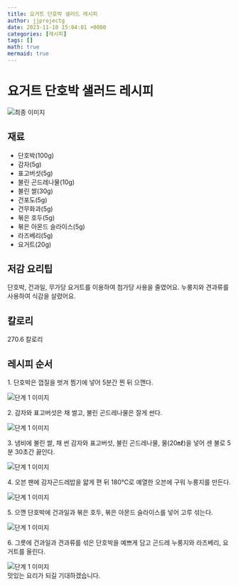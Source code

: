 ```yaml
---
title: 요거트 단호박 샐러드 레시피
author: jjprojectg
date: 2023-11-10 15:04:01 +0000
categories: [레시피]
tags: []
math: true
mermaid: true
---
```

<meta name="og:type" content="website"/>
<meta charset="UTF-8"/>
<div class="header">
  <h1>요거트 단호박 샐러드 레시피</h1>
</div>

<div class="container my-4">
  <div class="row">
    <div class="col-12 col-md-6">
      <div class="recipe-image">
        <img src="http://www.foodsafetykorea.go.kr/uploadimg/20221208/20221208044231_1670485351624.jpg" class="step-image" alt="최종 이미지"/>
      </div>
    </div>
    <div class="col-12 col-md-6">
      <div class="ingredients">
        <h2>재료</h2>
        <ul class="card">
          <li> 단호박(100g) </li>
          <li>  감자(5g) </li>
          <li>  표고버섯(5g) </li>
          <li>  불린 곤드레나물(10g) </li>
          <li>  불린 쌀(30g) </li>
          <li>  건포도(5g) </li>
          <li>  건무화과(5g) </li>
          <li>  볶은 호두(5g) </li>
          <li>  볶은 아몬드 슬라이스(5g) </li>
          <li>  라즈베리(5g) </li>
          <li>  요거트(20g) </li>
</ul>
      </div>
    </div>
    <div class="col-12 col-md-6">
      <div class="ingredients">
        <h2>저감 요리팁</h2>
        <div class="card"> 
          <p>
            단호박, 건과일, 무가당 요거트를 이용하여 첨가당 사용을 줄였어요.
누룽지와 견과류를 사용하여 식감을 살렸어요.
          </p>
        </div>
      </div>
      <div class="ingredients">
        <h2>칼로리</h2>
        <div class="card"> 
          <p>
            270.6 칼로리
          </p>
        </div>
      </div>
    </div>
  </div>

  <h2 class="my-4">레시피 순서</h2>
  <div class="card recipe-card">
    <div class="card-body recipe-step">
      <p class="card-text step-description">1. 단호박은 껍질을 벗겨 찜기에 넣어 5분간 찐 뒤 으깬다.</p>
      <img src="http://www.foodsafetykorea.go.kr/uploadimg/20210310/20210310040336_1615359816756.jpg" alt="단계 1 이미지" class="step-image"/>
    </div>
  </div>
  <div class="card recipe-card">
    <div class="card-body recipe-step">
      <p class="card-text step-description">2. 감자와 표고버섯은 채 썰고, 불린 곤드레나물은 잘게 썬다.</p>
      <img src="http://www.foodsafetykorea.go.kr/uploadimg/20210310/20210310040402_1615359842211.jpg" alt="단계 1 이미지" class="step-image"/>
    </div>
  </div>
  <div class="card recipe-card">
    <div class="card-body recipe-step">
      <p class="card-text step-description">3. 냄비에 불린 쌀, 채 썬 감자와 표고버섯, 불린 곤드레나물, 물(20㎖)을 넣어 센 불로 5분 30초간 끓인다.</p>
      <img src="http://www.foodsafetykorea.go.kr/uploadimg/20210310/20210310040415_1615359855517.jpg" alt="단계 1 이미지" class="step-image"/>
    </div>
  </div>
  <div class="card recipe-card">
    <div class="card-body recipe-step">
      <p class="card-text step-description">4. 오븐 팬에 감자곤드레밥을 얇게 편 뒤 180℃로 예열한 오븐에 구워 누룽지를 만든다.</p>
      <img src="http://www.foodsafetykorea.go.kr/uploadimg/20210310/20210310040434_1615359874168.jpg" alt="단계 1 이미지" class="step-image"/>
    </div>
  </div>
  <div class="card recipe-card">
    <div class="card-body recipe-step">
      <p class="card-text step-description">5. 으깬 단호박에 건과일과 볶은 호두, 볶은 아몬드 슬라이스를 넣어 고루 섞는다.</p>
      <img src="http://www.foodsafetykorea.go.kr/uploadimg/20210310/20210310040447_1615359887001.jpg" alt="단계 1 이미지" class="step-image"/>
    </div>
  </div>
  <div class="card recipe-card">
    <div class="card-body recipe-step">
      <p class="card-text step-description">6. 그릇에 건과일과 견과류를 섞은 단호박을 예쁘게 담고 곤드레 누룽지와 라즈베리, 요거트를 올린다.</p>
      <img src="http://www.foodsafetykorea.go.kr/uploadimg/20210310/20210310040501_1615359901368.jpg" alt="단계 1 이미지" class="step-image"/>
    </div>
  </div>

</div>
맛있는 요리가 되길 기대하겠습니다.
